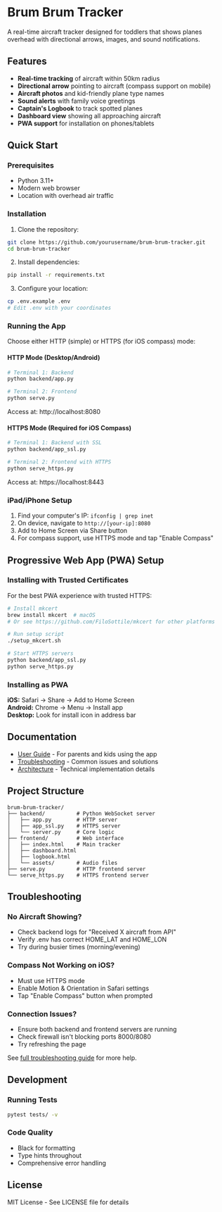 # Brum Brum Tracker

A real-time aircraft tracker designed for toddlers that shows planes overhead with directional arrows, images, and sound notifications.

## Features

- **Real-time tracking** of aircraft within 50km radius
- **Directional arrow** pointing to aircraft (compass support on mobile)
- **Aircraft photos** and kid-friendly plane type names
- **Sound alerts** with family voice greetings
- **Captain's Logbook** to track spotted planes
- **Dashboard view** showing all approaching aircraft
- **PWA support** for installation on phones/tablets

## Quick Start

### Prerequisites
- Python 3.11+
- Modern web browser
- Location with overhead air traffic

### Installation

1. Clone the repository:
```bash
git clone https://github.com/yourusername/brum-brum-tracker.git
cd brum-brum-tracker
```

2. Install dependencies:
```bash
pip install -r requirements.txt
```

3. Configure your location:
```bash
cp .env.example .env
# Edit .env with your coordinates
```

### Running the App

Choose either HTTP (simple) or HTTPS (for iOS compass) mode:

#### HTTP Mode (Desktop/Android)
```bash
# Terminal 1: Backend
python backend/app.py

# Terminal 2: Frontend  
python serve.py
```
Access at: http://localhost:8080

#### HTTPS Mode (Required for iOS Compass)
```bash
# Terminal 1: Backend with SSL
python backend/app_ssl.py

# Terminal 2: Frontend with HTTPS
python serve_https.py
```
Access at: https://localhost:8443

### iPad/iPhone Setup

1. Find your computer's IP: `ifconfig | grep inet`
2. On device, navigate to `http://[your-ip]:8080`
3. Add to Home Screen via Share button
4. For compass support, use HTTPS mode and tap "Enable Compass"

## Progressive Web App (PWA) Setup

### Installing with Trusted Certificates

For the best PWA experience with trusted HTTPS:

```bash
# Install mkcert
brew install mkcert  # macOS
# Or see https://github.com/FiloSottile/mkcert for other platforms

# Run setup script
./setup_mkcert.sh

# Start HTTPS servers
python backend/app_ssl.py
python serve_https.py
```

### Installing as PWA

**iOS:** Safari → Share → Add to Home Screen  
**Android:** Chrome → Menu → Install app  
**Desktop:** Look for install icon in address bar

## Documentation

- [User Guide](docs/USER_GUIDE.md) - For parents and kids using the app
- [Troubleshooting](docs/TROUBLESHOOTING.md) - Common issues and solutions
- [Architecture](docs/ARCHITECTURE.md) - Technical implementation details

## Project Structure

```
brum-brum-tracker/
├── backend/          # Python WebSocket server
│   ├── app.py        # HTTP server
│   ├── app_ssl.py    # HTTPS server
│   └── server.py     # Core logic
├── frontend/         # Web interface
│   ├── index.html    # Main tracker
│   ├── dashboard.html
│   ├── logbook.html
│   └── assets/       # Audio files
├── serve.py          # HTTP frontend server
└── serve_https.py    # HTTPS frontend server
```

## Troubleshooting

### No Aircraft Showing?
- Check backend logs for "Received X aircraft from API"
- Verify .env has correct HOME_LAT and HOME_LON
- Try during busier times (morning/evening)

### Compass Not Working on iOS?
- Must use HTTPS mode
- Enable Motion & Orientation in Safari settings
- Tap "Enable Compass" button when prompted

### Connection Issues?
- Ensure both backend and frontend servers are running
- Check firewall isn't blocking ports 8000/8080
- Try refreshing the page

See [full troubleshooting guide](docs/TROUBLESHOOTING.md) for more help.

## Development

### Running Tests
```bash
pytest tests/ -v
```

### Code Quality
- Black for formatting
- Type hints throughout
- Comprehensive error handling

## License

MIT License - See LICENSE file for details